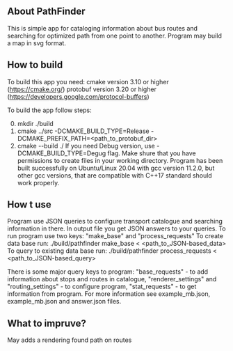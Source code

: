 About PathFinder
----------------

This is simple app for cataloging information about bus routes and
searching for optimized path from one point to another. Program may
build a map in svg format.

How to build
------------

To build this app you need:
cmake version 3.10 or higher (https://cmake.org/)
protobuf version 3.20 or higher (https://developers.google.com/protocol-buffers)

To build the app follow steps:

0. mkdir ./build
1. cmake ../src -DCMAKE_BUILD_TYPE=Release -DCMAKE_PREFIX_PATH=<path_to_protobuf_dir>
2. cmake --build ./
If you need Debug version, use -DCMAKE_BUILD_TYPE=Degug flag.
Make shure that you have permissions to create files in your working
directory.
Program has been built successfully on Ubuntu/Linux 20.04 with
gcc version 11.2.0, but other gcc versions, that are compatible with C++17
standard should work properly.

How t use
---------

Program use JSON queries to configure transport catalogue and searching
information in there. In output file you get JSON answers to your queries.
To run program use two keys: "make_base" and "process_requests"
To create data base run:
./build/pathfinder make_base < <path_to_JSON-based_data> 
To query to existing data base run:
./build/pathfinder process_requests < <path_to_JSON-based_query> 

There is some major query keys to program: "base_requests" - to add
information about stops and routes in catalogue, "renderer_settings" and
"routing_settings" - to configure program, "stat_requests" - to get
information from program.
For more information see example_mb.json, example_mb.json and answer.json files.

What to impruve?
---------------

May adds a rendering found path on routes
